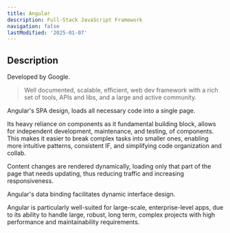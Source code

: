 ```yaml
---
title: Angular
description: Full-Stack JavaScript Framework
navigation: false
lastModified: '2025-01-07'
---
```


## Description

Developed by Google.

> Well documented, scalable, efficient, web dev framework with a rich set of tools, APIs and libs, and a large and active community.


Angular's SPA design, loads all necessary code into a single page.  

Its heavy reliance on components as it fundamental building block, allows for independent development, maintenance, and testing, of components.  This makes it easier to break complex tasks into smaller ones, enabling more intuitive patterns, consistent IF, and simplifying code organization and collab.

Content changes are rendered dynamically, loading only that part of the page that needs updating, thus reducing traffic and increasing responsiveness.

Angular's data binding facilitates dynamic interface design.  

Angular is  particularly well-suited for large-scale, enterprise-level apps, due to its ability to handle large, robust, long term, complex projects with high performance and maintainability requirements.

